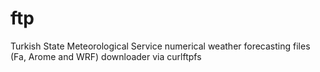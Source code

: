 # ftp
Turkish State Meteorological Service numerical weather forecasting files (Fa, Arome and WRF) downloader via curlftpfs

